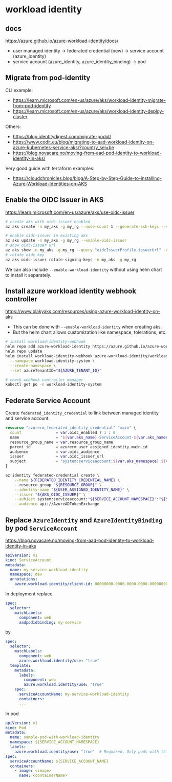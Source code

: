 # workload identity

## docs
https://azure.github.io/azure-workload-identity/docs/

- user managed identity -> federated credential (new) -> service account (azure_identity)
- service account (azure_identity, azure_identity_binding) -> pod

## Migrate from pod-identity
CLI example:
- https://learn.microsoft.com/en-us/azure/aks/workload-identity-migrate-from-pod-identity
- https://learn.microsoft.com/en-us/azure/aks/workload-identity-deploy-cluster

Others:
- https://blog.identitydigest.com/migrate-podid/
- https://www.codit.eu/blog/migrating-to-aad-workload-identity-on-azure-kubernetes-service-aks/?country_sel=be
- https://blog.novacare.no/moving-from-aad-pod-identity-to-workload-identity-in-aks/

Very good guide with terraform examples:
- https://cloudchronicles.blog/blog/A-Step-by-Step-Guide-to-installing-Azure-Workload-Identities-on-AKS

## Enable the OIDC Issuer in AKS
https://learn.microsoft.com/en-us/azure/aks/use-oidc-issuer
```sh
# create aks with oidc-issuer enabled
az aks create -n my_aks -g my_rg --node-count 1 --generate-ssh-keys --enable-oidc-issuer

# enable oidc-issuer in existing aks
az aks update -n my_aks -g my_rg --enable-oidc-issuer
# show oidc-issuer url
az aks show -n my_aks -g my_rg --query "oidcIssuerProfile.issuerUrl" -o tsv
# rotate oidc key
az aks oidc-issuer rotate-signing-keys -n my_aks -g my_rg
```
We can also include `--enable-workload-identity` without using helm chart to install it separately.

## Install azure workload identity webhook controller
https://www.blakyaks.com/resources/using-azure-workload-identity-on-aks

- This can be done with `--enable-workload-identity` when creating aks. 
- But the helm chart allows customization like namespace, tolerations, etc.
```sh
# install workload-identity-webhook
helm repo add azure-workload-identity https://azure.github.io/azure-workload-identity/charts
helm repo update
helm install workload-identity-webhook azure-workload-identity/workload-identity-webhook \
  --namepace workload-identity-system \
  --create-namespace \
  --set azureTenantID="${AZURE_TENANT_ID}"

# check webhook controller manager
kubectl get po -n workload-identity-system
```

## Federate Service Account
Create `federated_identity_credential` to link between managed identity and service account.
```terraform
resource "azurerm_federated_identity_credential" "main" {
  count               = var.oidc_enabled ? 1 : 0
  name                = "${var.aks_name}-ServiceAccount-${var.aks_namespace}-${var.aks_serviceaccount_name}"
  resource_group_name = var.resource_group_name
  parent_id           = azurerm_user_assigned_identity.main.id
  audience            = var.oidc_audience
  issuer              = var.oidc_issuer_url 
  subject             = "system:serviceaccount:${var.aks_namespace}:${var.aks_serviceaccount_name}"
}
```

```sh
az identity federated-credential create \
    --name ${FEDERATED_IDENTITY_CREDENTIAL_NAME} \    
    --resource-group "${RESOURCE_GROUP}" \
    --identity-name "${USER_ASSIGNED_IDENTITY_NAME}" \
    --issuer "${AKS_OIDC_ISSUER}" \
    --subject system:serviceaccount:"${SERVICE_ACCOUNT_NAMESPACE}":"${SERVICE_ACCOUNT_NAME}" \
    --audience api://AzureADTokenExchange
```

## Replace `AzureIdentity` and `AzureIdentityBinding` by pod `ServiceAccount`
https://blog.novacare.no/moving-from-aad-pod-identity-to-workload-identity-in-aks
```yaml
apiVersion: v1
kind: ServiceAccount
metadata:
  name: my-service-workload-identity
  namespace: dev
  annotations:
    azure.workload.identity/client-id: 00000000-0000-0000-0000-000000000000  
```
In deployment replace
```yaml
spec:
  selector:
    matchLabels:
      component: web
      aadpodidbinding: my-service
```
by
```yaml
spec:
  selector:
    matchLabels:
      component: web
      azure.workload.identity/use: "true"
  template:
    metadata:
      labels:
        component: web
        azure.workload.identity/use: "true"
    spec:
      serviceAccountName: my-service-workload-identity
      containers:
      ...
```

In pod
```yaml
apiVersion: v1
kind: Pod
metadata:
  name: sample-pod-with-workload-identity
  namespace: ${SERVICE_ACCOUNT_NAMESPACE}
  labels:
    azure.workload.identity/use: "true"  # Required. Only pods with this label can use workload identity.
spec:
  serviceAccountName: ${SERVICE_ACCOUNT_NAME}
  containers:
    - image: <image>
      name: <containerName>
```
